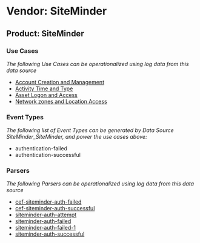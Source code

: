 Vendor: SiteMinder
==================
Product: SiteMinder
-------------------

### Use Cases

_The following Use Cases can be operationalized using log data from this data source_

* [Account Creation and Management](../UseCases/usecase_account_creation_and_management.md)
* [Activity Time  and Type](../UseCases/usecase_activity_time__and_type.md)
* [Asset Logon and Access](../UseCases/usecase_asset_logon_and_access.md)
* [Network zones and Location Access](../UseCases/usecase_network_zones_and_location_access.md)


### Event Types

_The following list of Event Types can be generated by Data Source SiteMinder_SiteMinder, and power the use cases above:_

- authentication-failed
- authentication-successful


### Parsers

_The following Parsers can be operationalized using log data from this data source_

* [cef-siteminder-auth-failed](../Parsers/parserContent_cef-siteminder-auth-failed.md)
* [cef-siteminder-auth-successful](../Parsers/parserContent_cef-siteminder-auth-successful.md)
* [siteminder-auth-attempt](../Parsers/parserContent_siteminder-auth-attempt.md)
* [siteminder-auth-failed](../Parsers/parserContent_siteminder-auth-failed.md)
* [siteminder-auth-failed-1](../Parsers/parserContent_siteminder-auth-failed-1.md)
* [siteminder-auth-successful](../Parsers/parserContent_siteminder-auth-successful.md)
